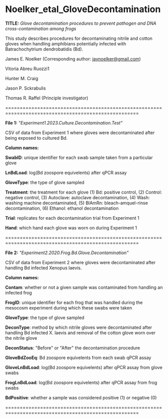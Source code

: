 # Noelker_etal_GloveDecontamination
**TITLE:** _Glove decontamination procedures to prevent pathogen and DNA cross-contamination among frogs_

This study describes procedures for decontaminating nitrile and cotton gloves when handling amphibians potentially infected with Batrachochytrium dendrobatidis (Bd).

James E. Noelker (Corresponding author: jaynoelker@gmail.com)

Vitoria Abreu Ruozzi1

Hunter M. Craig

Jason P. Sckrabulis

Thomas R. Raffel (Principle investigator)

====================================================================================================

**File 1:** _"Experiment1.2023.Culture.Decontamination.Test"_

CSV of data from Experiment 1 where gloves were decontaminated after being exposed to cultured Bd.


**Column names:**

**SwabID**: unique identifier for each swab sample taken from a particular glove

**LnBdLoad**: log(Bd zoospore equivelents) after qPCR assay

**GloveType**: the type of glove sampled

**Treatment**: the treatment for each glove (1) Bd: positive control, (2) Control: negative control, (3) Autoclave: autoclave decontamination, (4) Wash: washing machine decontaminated, (5) BlAmRn: bleach-amquel-rinse decontamination, (6) Ethanol: ethanol decontamination

**Trial**: replicates for each decontamination trial from Experiment 1

**Hand**: which hand each glove was worn on during Experiment 1

====================================================================================================

**File 2:** _"Experiment2.2020.Frog.Bd.Glove.Decontamination"_

CSV of data from Experiment 2 where gloves were decontaminated after handling Bd infected Xenopus laevis.


**Column names:**

**Contam**: whether or not a given sample was contaminated from handling an infected frog

**FrogID**: unique identifier for each frog that was handled during the mesocosm experiment during which these swabs were taken

**GloveType**: the type of glove sampled

**DeconType**: method by which nitrile gloves were decontaminated after handling Bd infected X. laevis and removal of the cotton glove worn over the nitrile glove

**DeconStatus**: "Before" or "After" the decontamination procedure

**GloveBdZooEq**: Bd zoospore equivelents from each swab qPCR assay

**GloveLnBdLoad**: log(Bd zoospore equivelents) after qPCR assay from glove swabs

**FrogLnBdLoad**: log(Bd zoospore equivelents) after qPCR assay from frog swabs

**BdPositive**: whether a sample was considered positive (1) or negative (0)

====================================================================================================
